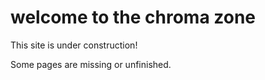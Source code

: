 # welcome to the chroma zone

This site is under construction!

Some pages are missing or unfinished.